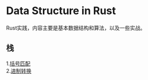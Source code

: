 # Data Structure in Rust
Rust实践，内容主要是基本数据结构和算法，以及一些实战。

## 栈
1.<a href="stack/src/lib.rs" alt="链接">括号匹配</a><br>
2.<a href="stack/src/lib.rs" alt="链接">进制转换</a>
